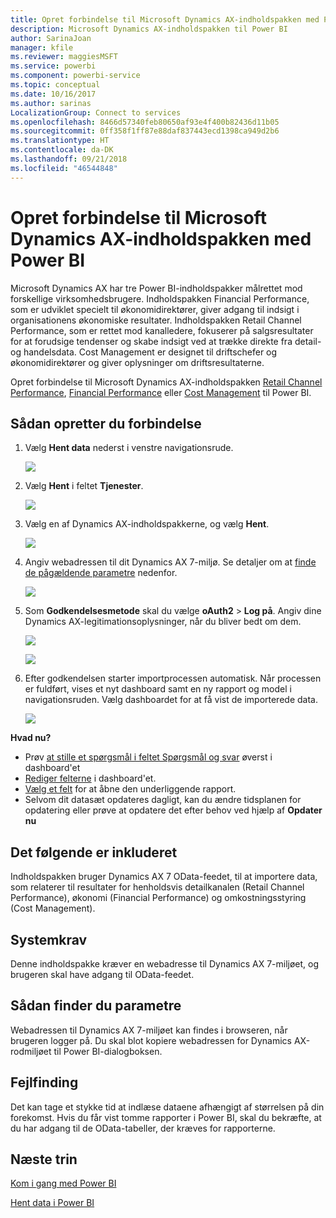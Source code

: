 ```yaml
---
title: Opret forbindelse til Microsoft Dynamics AX-indholdspakken med Power BI
description: Microsoft Dynamics AX-indholdspakken til Power BI
author: SarinaJoan
manager: kfile
ms.reviewer: maggiesMSFT
ms.service: powerbi
ms.component: powerbi-service
ms.topic: conceptual
ms.date: 10/16/2017
ms.author: sarinas
LocalizationGroup: Connect to services
ms.openlocfilehash: 8466d57340feb80650af93e4f400b82436d11b05
ms.sourcegitcommit: 0ff358f1ff87e88daf837443ecd1398ca949d2b6
ms.translationtype: HT
ms.contentlocale: da-DK
ms.lasthandoff: 09/21/2018
ms.locfileid: "46544848"
---
```

# <a name="connect-to-microsoft-dynamics-ax-content-pack-with-power-bi"></a>Opret forbindelse til Microsoft Dynamics AX-indholdspakken med Power BI
Microsoft Dynamics AX har tre Power BI-indholdspakker målrettet mod forskellige virksomhedsbrugere. Indholdspakken Financial Performance, som er udviklet specielt til økonomidirektører, giver adgang til indsigt i organisationens økonomiske resultater. Indholdspakken Retail Channel Performance, som er rettet mod kanalledere, fokuserer på salgsresultater for at forudsige tendenser og skabe indsigt ved at trække direkte fra detail- og handelsdata. Cost Management er designet til driftschefer og økonomidirektører og giver oplysninger om driftsresultaterne.

Opret forbindelse til Microsoft Dynamics AX-indholdspakken [Retail Channel Performance](https://app.powerbi.com/getdata/services/dynamics-ax-retail-channel-performance), [Financial Performance](https://app.powerbi.com/getdata/services/dynamics-ax-financial-performance) eller [Cost Management](https://app.powerbi.com/getdata/services/dynamics-ax-cost-management) til Power BI.

## <a name="how-to-connect"></a>Sådan opretter du forbindelse
1. Vælg **Hent data** nederst i venstre navigationsrude.
   
   ![](media/service-connect-to-microsoft-dynamics-ax/getdata.png)
2. Vælg **Hent** i feltet **Tjenester**.
   
   ![](media/service-connect-to-microsoft-dynamics-ax/services.png)
3. Vælg en af Dynamics AX-indholdspakkerne, og vælg **Hent**.
   
   ![](media/service-connect-to-microsoft-dynamics-ax/mdax.png)
4. Angiv webadressen til dit Dynamics AX 7-miljø. Se detaljer om at [finde de pågældende parametre](#FindingParams) nedenfor.
   
   ![](media/service-connect-to-microsoft-dynamics-ax/params.png)
5. Som **Godkendelsesmetode** skal du vælge **oAuth2** \> **Log på**. Angiv dine Dynamics AX-legitimationsoplysninger, når du bliver bedt om dem.
   
    ![](media/service-connect-to-microsoft-dynamics-ax/creds.png)
   
    ![](media/service-connect-to-microsoft-dynamics-ax/creds2.png)
6. Efter godkendelsen starter importprocessen automatisk. Når processen er fuldført, vises et nyt dashboard samt en ny rapport og model i navigationsruden. Vælg dashboardet for at få vist de importerede data.
   
     ![](media/service-connect-to-microsoft-dynamics-ax/dashboard.png)

**Hvad nu?**

* Prøv [at stille et spørgsmål i feltet Spørgsmål og svar](consumer/end-user-q-and-a.md) øverst i dashboard'et
* [Rediger felterne](service-dashboard-edit-tile.md) i dashboard'et.
* [Vælg et felt](consumer/end-user-tiles.md) for at åbne den underliggende rapport.
* Selvom dit datasæt opdateres dagligt, kan du ændre tidsplanen for opdatering eller prøve at opdatere det efter behov ved hjælp af **Opdater nu**

## <a name="whats-included"></a>Det følgende er inkluderet
Indholdspakken bruger Dynamics AX 7 OData-feedet, til at importere data, som relaterer til resultater for henholdsvis detailkanalen (Retail Channel Performance), økonomi (Financial Performance) og omkostningsstyring (Cost Management).

## <a name="system-requirements"></a>Systemkrav
Denne indholdspakke kræver en webadresse til Dynamics AX 7-miljøet, og brugeren skal have adgang til OData-feedet.

## <a name="finding-parameters"></a>Sådan finder du parametre
<a name="FindingParams"></a>

Webadressen til Dynamics AX 7-miljøet kan findes i browseren, når brugeren logger på. Du skal blot kopiere webadressen for Dynamics AX-rodmiljøet til Power BI-dialogboksen.

## <a name="troubleshooting"></a>Fejlfinding
Det kan tage et stykke tid at indlæse dataene afhængigt af størrelsen på din forekomst. Hvis du får vist tomme rapporter i Power BI, skal du bekræfte, at du har adgang til de OData-tabeller, der kræves for rapporterne.

## <a name="next-steps"></a>Næste trin
[Kom i gang med Power BI](service-get-started.md)

[Hent data i Power BI](service-get-data.md)

